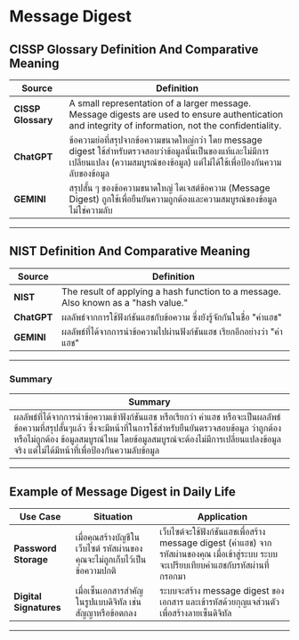 # Message Digest

## CISSP Glossary Definition And Comparative Meaning

| **Source**          | **Definition**                                                                                     |
|----------------------|---------------------------------------------------------------------------------------------------|
| **CISSP Glossary**   | A small representation of a larger message. Message digests are used to ensure authentication and integrity of information, not the confidentiality. |
| **ChatGPT**          | ข้อความย่อที่สรุปจากข้อความขนาดใหญ่กว่า โดย message digest ใช้สำหรับตรวจสอบว่าข้อมูลนั้นเป็นของแท้และไม่มีการเปลี่ยนแปลง (ความสมบูรณ์ของข้อมูล) แต่ไม่ได้ใช้เพื่อป้องกันความลับของข้อมูล |
| **GEMINI**           | สรุปสั้น ๆ ของข้อความขนาดใหญ่ ไดเจสต์ข้อความ (Message Digest) ถูกใช้เพื่อยืนยันความถูกต้องและความสมบูรณ์ของข้อมูล ไม่ใช่ความลับ |

---

## NIST Definition And Comparative Meaning

| **Source**          | **Definition**                                                                                     |
|----------------------|---------------------------------------------------------------------------------------------------|
| **NIST**             | The result of applying a hash function to a message. Also known as a "hash value."               |
| **ChatGPT**          | ผลลัพธ์จากการใช้ฟังก์ชันแฮชกับข้อความ ซึ่งยังรู้จักกันในชื่อ "ค่าแฮช"                             |
| **GEMINI**           | ผลลัพธ์ที่ได้จากการนำข้อความไปผ่านฟังก์ชันแฮช เรียกอีกอย่างว่า "ค่าแฮช"                           |

---

### Summary

| **Summary** |
|-------------|
| ผลลัพธ์ที่ได้จากการนำข้อความเข้าฟังก์ชันแฮช หรือเรียกว่า ค่าแฮช  หรือจะเป็นผลลัพธ์ข้อความที่สรุปสั้นๆแล้ว ซึ่งจะมีหน้าที่ในการใช้สำหรับยืนยันตรวจสอบข้อมูล ว่าถูกต้องหรือไม่ถูกต้อง ข้อมูลสมบูรณ์ไหม โดยข้อมูลสมบูรณ์จะต้องไม่มีการเปลี่ยนแปลงข้อมูลจริง แต่ไม่ได้มีหน้าที่เพื่อป้องกันความลับข้อมูล |

---

## Example of Message Digest in Daily Life

| **Use Case**          | **Situation**                                                                                     | **Application**                                                                                                                                 |
|------------------------|---------------------------------------------------------------------------------------------------|-------------------------------------------------------------------------------------------------------------------------------------------------|
| **Password Storage**   | เมื่อคุณสร้างบัญชีในเว็บไซต์ รหัสผ่านของคุณจะไม่ถูกเก็บไว้เป็นข้อความปกติ                        | เว็บไซต์จะใช้ฟังก์ชันแฮชเพื่อสร้าง message digest (ค่าแฮช) จากรหัสผ่านของคุณ เมื่อเข้าสู่ระบบ ระบบจะเปรียบเทียบค่าแฮชกับรหัสผ่านที่กรอกมา |
| **Digital Signatures** | เมื่อเซ็นเอกสารสำคัญในรูปแบบดิจิทัล เช่น สัญญาหรือข้อตกลง                                       | ระบบจะสร้าง message digest ของเอกสาร และเข้ารหัสด้วยกุญแจส่วนตัวเพื่อสร้างลายเซ็นดิจิทัล                                                     |

---
